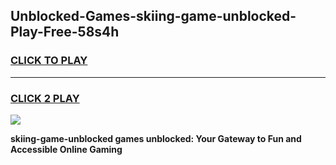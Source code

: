 
## Unblocked-Games-skiing-game-unblocked-Play-Free-58s4h
<h3>
<a href="https://premium76.site?title=skiing-game-unblocked&ref=18A">CLICK TO PLAY</a></h3>
<hr>

<h3>
<a href="https://premium76.site?title=skiing-game-unblocked&ref=18A">CLICK 2 PLAY</a>
  
</h3>

<a href="https://premium76.site?title=skiing-game-unblocked&ref=18A"><img src="https://clearcache.store/games.png"></a>


**skiing-game-unblocked games unblocked: Your Gateway to Fun and Accessible Online Gaming**
